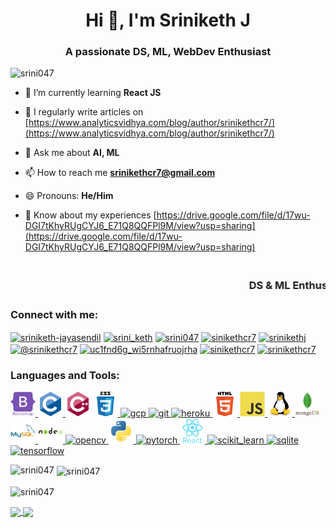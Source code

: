 <h1 align="center">Hi 👋, I'm Sriniketh J</h1>
<h3 align="center">A passionate DS, ML, WebDev Enthusiast</h3>

<p align="left"> <img src="https://komarev.com/ghpvc/?username=srini047&label=You%20are%20Visitor%20Number&color=0e75b6&style=flat" alt="srini047" /> </p>

- 🌱 I’m currently learning **React JS**

- 📝 I regularly write articles on [https://www.analyticsvidhya.com/blog/author/srinikethcr7/](https://www.analyticsvidhya.com/blog/author/srinikethcr7/)

- 💬 Ask me about **AI, ML**

- 📫 How to reach me **srinikethcr7@gmail.com**

- 😄 Pronouns: **He/Him**

- 📄 Know about my experiences [https://drive.google.com/file/d/17wu-DGI7tKhyRUgCYJ6_E71Q8QQFPl9M/view?usp=sharing](https://drive.google.com/file/d/17wu-DGI7tKhyRUgCYJ6_E71Q8QQFPl9M/view?usp=sharing)

<h3 align="center"><p><br><marquee>DS & ML Enthusiast | Learning Web Dev | Open Source Contributor | Postman Student Expert | Sawo Labs Champ | Sophomore at PSG iTech | Ninja Entrepreneur | CA@E-Cell IIT-Bombay | HTL Evangelist</marquee><br></p></h3>


<h3 align="left">Connect with me:</h3>
<p align="left">
<a href="https://linkedin.com/in/sriniketh-jayasendil" target="blank"><img align="center" src="https://raw.githubusercontent.com/rahuldkjain/github-profile-readme-generator/master/src/images/icons/Social/linked-in-alt.svg" alt="sriniketh-jayasendil" height="30" width="40" /></a>
<a href="https://codepen.io/srini_keth" target="blank"><img align="center" src="https://raw.githubusercontent.com/rahuldkjain/github-profile-readme-generator/master/src/images/icons/Social/codepen.svg" alt="srini_keth" height="30" width="40" /></a>
<a href="https://dev.to/srini047" target="blank"><img align="center" src="https://cdn.jsdelivr.net/npm/simple-icons@3.0.1/icons/dev-dot-to.svg" alt="srini047" height="30" width="40" /></a>
<a href="https://codesandbox.com/sinikethcr7" target="blank"><img align="center" src="https://cdn.jsdelivr.net/npm/simple-icons@3.0.1/icons/codesandbox.svg" alt="sinikethcr7" height="30" width="40" /></a>
<a href="https://kaggle.com/srinikethj" target="blank"><img align="center" src="https://raw.githubusercontent.com/rahuldkjain/github-profile-readme-generator/master/src/images/icons/Social/kaggle.svg" alt="srinikethj" height="30" width="40" /></a>
<a href="https://medium.com/@srinikethcr7" target="blank"><img align="center" src="https://raw.githubusercontent.com/rahuldkjain/github-profile-readme-generator/master/src/images/icons/Social/medium.svg" alt="@srinikethcr7" height="30" width="40" /></a>
<a href="https://www.youtube.com/channel/UC1fnD6g_wi5rnHAFRUOjRhA" target="blank"><img align="center" src="https://raw.githubusercontent.com/rahuldkjain/github-profile-readme-generator/master/src/images/icons/Social/youtube.svg" alt="uc1fnd6g_wi5rnhafruojrha" height="30" width="40" /></a>
<a href="https://www.hackerrank.com/srinikethcr7" target="blank"><img align="center" src="https://raw.githubusercontent.com/rahuldkjain/github-profile-readme-generator/master/src/images/icons/Social/hackerrank.svg" alt="sinikethcr7" height="30" width="40" /></a>
<a href="https://auth.geeksforgeeks.org/user/srinikethcr7" target="blank"><img align="center" src="https://raw.githubusercontent.com/rahuldkjain/github-profile-readme-generator/master/src/images/icons/Social/geeks-for-geeks.svg" alt="srinikethcr7" height="30" width="40" /></a>
</p>

<h3 align="left">Languages and Tools:</h3>
<!-- <p align="left"> <a href="https://www.arduino.cc/" target="_blank"> <img src="https://cdn.worldvectorlogo.com/logos/arduino-1.svg" alt="arduino" width="40" height="40"/> </a> 
<a href="https://azure.microsoft.com/en-in/" target="_blank"> <img src="https://www.vectorlogo.zone/logos/microsoft_azure/microsoft_azure-icon.svg" alt="azure" width="40" height="40"/> </a> -->
<a href="https://getbootstrap.com" target="_blank"> <img src="https://raw.githubusercontent.com/devicons/devicon/master/icons/bootstrap/bootstrap-plain-wordmark.svg" alt="bootstrap" width="40" height="40"/> </a>
<a href="https://www.cprogramming.com/" target="_blank"> <img src="https://raw.githubusercontent.com/devicons/devicon/master/icons/c/c-original.svg" alt="c" width="40" height="40"/> </a>
<a href="https://www.w3schools.com/cpp/" target="_blank"> <img src="https://raw.githubusercontent.com/devicons/devicon/master/icons/cplusplus/cplusplus-original.svg" alt="cplusplus" width="40" height="40"/></a> 
<a href="https://www.w3schools.com/css/" target="_blank"> <img src="https://raw.githubusercontent.com/devicons/devicon/master/icons/css3/css3-original-wordmark.svg" alt="css3" width="40" height="40"/> </a> 
<a href="https://cloud.google.com" target="_blank"> <img src="https://www.vectorlogo.zone/logos/google_cloud/google_cloud-icon.svg" alt="gcp" width="40" height="40"/> </a> <a href="https://git-scm.com/" target="_blank"> <img src="https://www.vectorlogo.zone/logos/git-scm/git-scm-icon.svg" alt="git" width="40" height="40"/> </a> 
<a href="https://heroku.com" target="_blank"> <img src="https://www.vectorlogo.zone/logos/heroku/heroku-icon.svg" alt="heroku" width="40" height="40"/> </a> <a href="https://www.w3.org/html/" target="_blank"> <img src="https://raw.githubusercontent.com/devicons/devicon/master/icons/html5/html5-original-wordmark.svg" alt="html5" width="40" height="40"/> </a> 
<a href="https://developer.mozilla.org/en-US/docs/Web/JavaScript" target="_blank"> <img src="https://raw.githubusercontent.com/devicons/devicon/master/icons/javascript/javascript-original.svg" alt="javascript" width="40" height="40"/> </a> <a href="https://www.linux.org/" target="_blank"> <img src="https://raw.githubusercontent.com/devicons/devicon/master/icons/linux/linux-original.svg" alt="linux" width="40" height="40"/> </a> 
<!-- <a href="https://www.mathworks.com/" target="_blank"> <img src="https://upload.wikimedia.org/wikipedia/commons/2/21/Matlab_Logo.png" alt="matlab" width="40" height="40"/> -->
</a> <a href="https://www.mongodb.com/" target="_blank"> <img src="https://raw.githubusercontent.com/devicons/devicon/master/icons/mongodb/mongodb-original-wordmark.svg" alt="mongodb" width="40" height="40"/> </a>
<a href="https://www.mysql.com/" target="_blank"> <img src="https://raw.githubusercontent.com/devicons/devicon/master/icons/mysql/mysql-original-wordmark.svg" alt="mysql" width="40" height="40"/> </a> <a href="https://nodejs.org" target="_blank"> <img src="https://raw.githubusercontent.com/devicons/devicon/master/icons/nodejs/nodejs-original-wordmark.svg" alt="nodejs" width="40" height="40"/> </a> 
<a href="https://opencv.org/" target="_blank"> <img src="https://www.vectorlogo.zone/logos/opencv/opencv-icon.svg" alt="opencv" width="40" height="40"/> </a> <a href="https://www.python.org" target="_blank"> <img src="https://raw.githubusercontent.com/devicons/devicon/master/icons/python/python-original.svg" alt="python" width="40" height="40"/> </a> 
<a href="https://pytorch.org/" target="_blank"> <img src="https://www.vectorlogo.zone/logos/pytorch/pytorch-icon.svg" alt="pytorch" width="40" height="40"/> </a> 
<a href="https://reactjs.org/" target="_blank"> <img src="https://raw.githubusercontent.com/devicons/devicon/master/icons/react/react-original-wordmark.svg" alt="react" width="40" height="40"/> </a> 
<a href="https://scikit-learn.org/" target="_blank"> <img src="https://upload.wikimedia.org/wikipedia/commons/0/05/Scikit_learn_logo_small.svg" alt="scikit_learn" width="40" height="40"/> </a> <a href="https://www.sqlite.org/" target="_blank"> <img src="https://www.vectorlogo.zone/logos/sqlite/sqlite-icon.svg" alt="sqlite" width="40" height="40"/> </a> 
<a href="https://www.tensorflow.org" target="_blank"> <img src="https://www.vectorlogo.zone/logos/tensorflow/tensorflow-icon.svg" alt="tensorflow" width="40" height="40"/> </a> 
</p>

<p><img align="left" src="https://github-readme-stats.vercel.app/api/top-langs?username=srini047&show_icons=true&locale=en&layout=compact&theme=tokyonight" alt="srini047" /></p>

<p>&nbsp;<img align="center" src="https://github-readme-stats.vercel.app/api?username=srini047&show_icons=true&locale=en&theme=tokyonight" alt="srini047" /></p>

<p><img align="center" src="https://github-readme-streak-stats.herokuapp.com/?user=srini047&theme=tokyonight" alt="srini047" /></p>

<a href="https://github.com/srini047/30-VanillaJS-Projects" target="_blank">
  <img align="center" src="https://github-readme-stats.vercel.app/api/pin/?username=srini047&repo=30-VanillaJS-Projects&theme=dracula" />
<a href="https://github.com/srini047/my-portfolio" target="_blank">
  <img align="center" src="https://github-readme-stats.vercel.app/api/pin/?username=srini047&repo=my-portfolio&theme=dracula" />
